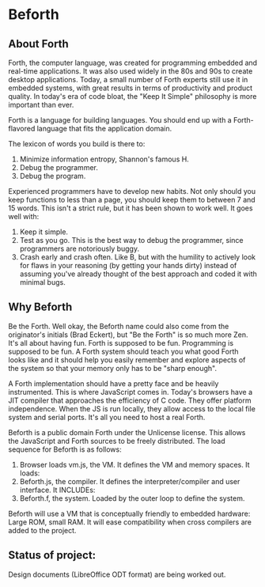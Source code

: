# Beforth
## About Forth
Forth, the computer language, was created for programming embedded and real-time applications. It was also used widely in the 80s and 90s to create desktop applications. Today, a small number of Forth experts still use it in embedded systems, with great results in terms of productivity and product quality. In today's era of code bloat, the "Keep It Simple" philosophy is more important than ever.

Forth is a language for building languages. You should end up with a Forth-flavored language that fits the application domain. 

The lexicon of words you build is there to: 
1. Minimize information entropy, Shannon's famous H. 
2. Debug the programmer. 
3. Debug the program. 

Experienced programmers have to develop new habits. Not only should you keep functions to less than a page, you should keep them to between 7 and 15 words. This isn't a strict rule, but it has been shown to work well. It goes well with: 

1. Keep it simple. 
2. Test as you go. This is the best way to debug the programmer, since programmers are notoriously buggy. 
3. Crash early and crash often. Like B, but with the humility to actively look for flaws in your reasoning (by getting your hands dirty) instead of assuming you've already thought of the best approach and coded it with minimal bugs. 
## Why Beforth
Be the Forth. Well okay, the Beforth name could also come from the originator's initials (Brad Eckert), but "Be the Forth" is so much more Zen. It's all about having fun. Forth is supposed to be fun. Programming is supposed to be fun. A Forth system should teach you what good Forth looks like and it should help you easily remember and explore aspects of the system so that your memory only has to be "sharp enough".

A Forth implementation should have a pretty face and be heavily instrumented. This is where JavaScript comes in. Today's browsers have a JIT compiler that approaches the efficiency of C code. They offer platform independence. When the JS is run locally, they allow access to the local file system and serial ports. It's all you need to host a real Forth. 

Beforth is a public domain Forth under the Unlicense license. This allows the JavaScript and Forth sources to be freely distributed. The load sequence for Beforth is as follows:

1. Browser loads vm.js, the VM. It defines the VM and memory spaces. It loads:
2. Beforth.js, the compiler. It defines the interpreter/compiler and user interface. It INCLUDEs:
3. Beforth.f, the system. Loaded by the outer loop to define the system.

Beforth will use a VM that is conceptually friendly to embedded hardware: Large ROM, small RAM. It will ease compatibility when cross compilers are added to the project.
## Status of project:
Design documents (LibreOffice ODT format) are being worked out. 
